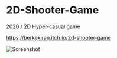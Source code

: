 # 2D-Shooter-Game
2020 / 2D Hyper-casual game

https://berkekiran.itch.io/2d-shooter-game

![Screenshot](https://user-images.githubusercontent.com/22173853/86818262-d59dd080-c08e-11ea-92ca-72f5dd1edfc1.png)
